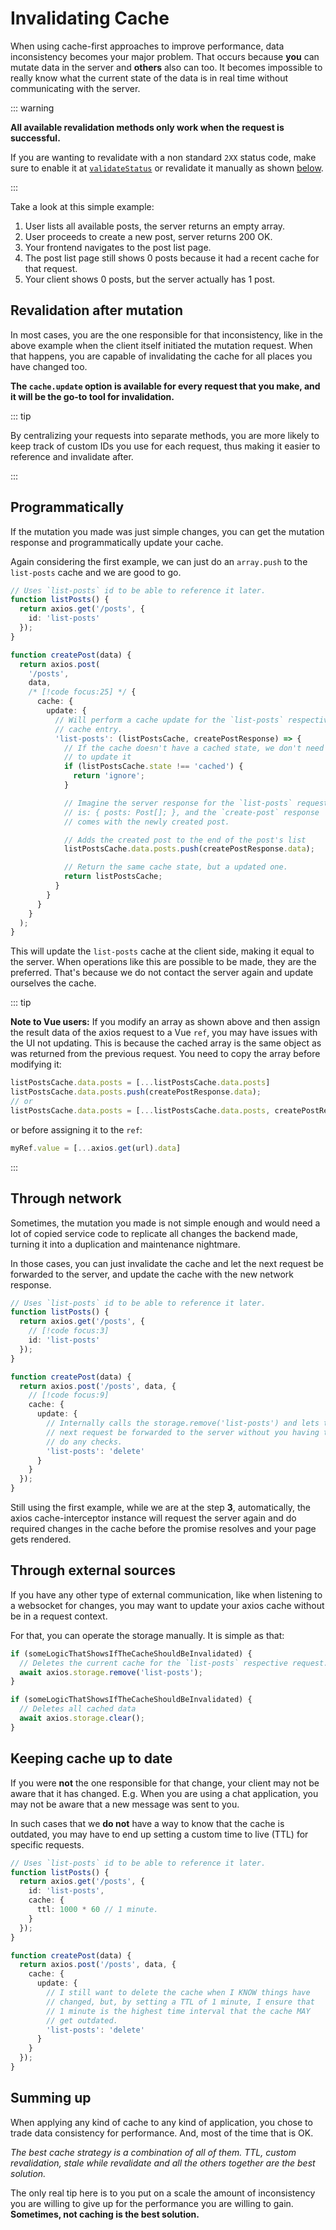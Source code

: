 # Invalidating Cache

When using cache-first approaches to improve performance, data inconsistency becomes your
major problem. That occurs because **you** can mutate data in the server and **others**
also can too. It becomes impossible to really know what the current state of the data is in
real time without communicating with the server.

::: warning

**All available revalidation methods only work when the request is successful.**

If you are wanting to revalidate with a non standard `2XX` status code, make sure to
enable it at [`validateStatus`](https://axios-http.com/docs/handling_errors) or revalidate
it manually as shown [below](#updating-cache-through-external-sources).

:::

Take a look at this simple example:

1. User lists all available posts, the server returns an empty array.
2. User proceeds to create a new post, server returns 200 OK.
3. Your frontend navigates to the post list page.
4. The post list page still shows 0 posts because it had a recent cache for that request.
5. Your client shows 0 posts, but the server actually has 1 post.

## Revalidation after mutation

In most cases, you are the one responsible for that inconsistency, like in the above
example when the client itself initiated the mutation request. When that happens, you are
capable of invalidating the cache for all places you have changed too.

**The `cache.update` option is available for every request that you make, and it will be
the go-to tool for invalidation.**

::: tip

By centralizing your requests into separate methods, you are more likely to keep track of
custom IDs you use for each request, thus making it easier to reference and invalidate
after.

:::

## Programmatically

If the mutation you made was just simple changes, you can get the mutation response and
programmatically update your cache.

Again considering the first example, we can just do an `array.push` to the `list-posts`
cache and we are good to go.

```ts
// Uses `list-posts` id to be able to reference it later.
function listPosts() {
  return axios.get('/posts', {
    id: 'list-posts'
  });
}

function createPost(data) {
  return axios.post(
    '/posts',
    data,
    /* [!code focus:25] */ {
      cache: {
        update: {
          // Will perform a cache update for the `list-posts` respective
          // cache entry.
          'list-posts': (listPostsCache, createPostResponse) => {
            // If the cache doesn't have a cached state, we don't need
            // to update it
            if (listPostsCache.state !== 'cached') {
              return 'ignore';
            }

            // Imagine the server response for the `list-posts` request
            // is: { posts: Post[]; }, and the `create-post` response
            // comes with the newly created post.

            // Adds the created post to the end of the post's list
            listPostsCache.data.posts.push(createPostResponse.data);

            // Return the same cache state, but a updated one.
            return listPostsCache;
          }
        }
      }
    }
  );
}
```

This will update the `list-posts` cache at the client side, making it equal to the server.
When operations like this are possible to be made, they are the preferred. That's because
we do not contact the server again and update ourselves the cache.

::: tip

**Note to Vue users:** If you modify an array as shown above and then assign the result
data of the axios request to a Vue `ref`, you may have issues with the UI not updating.
This is because the cached array is the same object as was returned from the previous request.
You need to copy the array before modifying it:
```ts
listPostsCache.data.posts = [...listPostsCache.data.posts]
listPostsCache.data.posts.push(createPostResponse.data);
// or
listPostsCache.data.posts = [...listPostsCache.data.posts, createPostResponse.data]
```
or before assigning it to the `ref`:
```ts
myRef.value = [...axios.get(url).data]
```

:::

## Through network

Sometimes, the mutation you made is not simple enough and would need a lot of copied
service code to replicate all changes the backend made, turning it into a duplication and
maintenance nightmare.

In those cases, you can just invalidate the cache and let the next request be forwarded to
the server, and update the cache with the new network response.

```ts
// Uses `list-posts` id to be able to reference it later.
function listPosts() {
  return axios.get('/posts', {
    // [!code focus:3]
    id: 'list-posts'
  });
}

function createPost(data) {
  return axios.post('/posts', data, {
    // [!code focus:9]
    cache: {
      update: {
        // Internally calls the storage.remove('list-posts') and lets the
        // next request be forwarded to the server without you having to
        // do any checks.
        'list-posts': 'delete'
      }
    }
  });
}
```

Still using the first example, while we are at the step **3**, automatically, the axios
cache-interceptor instance will request the server again and do required changes in the
cache before the promise resolves and your page gets rendered.

## Through external sources

If you have any other type of external communication, like when listening to a websocket
for changes, you may want to update your axios cache without be in a request context.

For that, you can operate the storage manually. It is simple as that:

```ts
if (someLogicThatShowsIfTheCacheShouldBeInvalidated) {
  // Deletes the current cache for the `list-posts` respective request.
  await axios.storage.remove('list-posts');
}

if (someLogicThatShowsIfTheCacheShouldBeInvalidated) {
  // Deletes all cached data
  await axios.storage.clear();
}
```

## Keeping cache up to date

If you were **not** the one responsible for that change, your client may not be aware that
it has changed. E.g. When you are using a chat application, you may not be aware that a
new message was sent to you.

In such cases that we **do not** have a way to know that the cache is outdated, you may have to
end up setting a custom time to live (TTL) for specific requests.

```ts
// Uses `list-posts` id to be able to reference it later.
function listPosts() {
  return axios.get('/posts', {
    id: 'list-posts',
    cache: {
      ttl: 1000 * 60 // 1 minute.
    }
  });
}

function createPost(data) {
  return axios.post('/posts', data, {
    cache: {
      update: {
        // I still want to delete the cache when I KNOW things have
        // changed, but, by setting a TTL of 1 minute, I ensure that
        // 1 minute is the highest time interval that the cache MAY
        // get outdated.
        'list-posts': 'delete'
      }
    }
  });
}
```

## Summing up

When applying any kind of cache to any kind of application, you chose to trade data
consistency for performance. And, most of the time that is OK.

_The best cache strategy is a combination of all of them. TTL, custom revalidation, stale
while revalidate and all the others together are the best solution._

The only real tip here is to you put on a scale the amount of inconsistency you are
willing to give up for the performance you are willing to gain. **Sometimes, not caching
is the best solution.**

